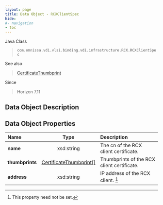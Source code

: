 ```yaml
---
layout: page
title: Data Object - RCXClientSpec
hide:
#- navigation
- toc
---
```






Java Class
> `com.omnissa.vdi.vlsi.binding.vdi.infrastructure.RCX.RCXClientSpec`

See also
> [CertificateThumbprint](vdi.utils.Certificate.CertificateThumbprint.md)

Since
> Horizon 7.11


## Data Object Description

## Data Object Properties

 Name | Type | Description
:---|:---:|:---
**name**|  xsd:string|  The cn of the RCX client certificate.
**thumbprints**| [CertificateThumbprint[]](vdi.utils.Certificate.CertificateThumbprint.md)|  Thumbprints of the RCX client certificate.
**address**|  xsd:string|  IP address of the RCX client. [^1]
 


 


[^1]: This property need not be set.